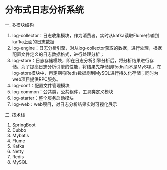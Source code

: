 # 分布式日志分析系统

一. 多模块结构
1. log-collector：日志收集模块，作为消费者，实时从kafka读取Flume传输到kafka上面的日志数据
2. log-engine：日志分析引擎，对从log-collector获取的数据，进行处理，根据配置文件定义的日志数据格式，进行处理分析；
3. log-store：日志存储模块，即在日志分析引擎分析后，将分析结果进行存储。为了提高日志分析引擎的性能，将结果先存储到Redis而不是MySQL。在log-store模块中，再定期将Redis数据刷到MySQL进行持久化存储；同时为web项目提供RPC服务。
4. log-conf：配置文件管理模块
5. log-common：公共类，公共组件，工具类定义模块
6. log-starter：整个服务启动模块
7. log-web：web项目，对日志分析结果实时可视化展示

二. 技术栈
1. SpringBoot
2. Dubbo
3. Mybatis
4. Flume
5. Kafka
6. Netty
7. Redis
8. MySQL


